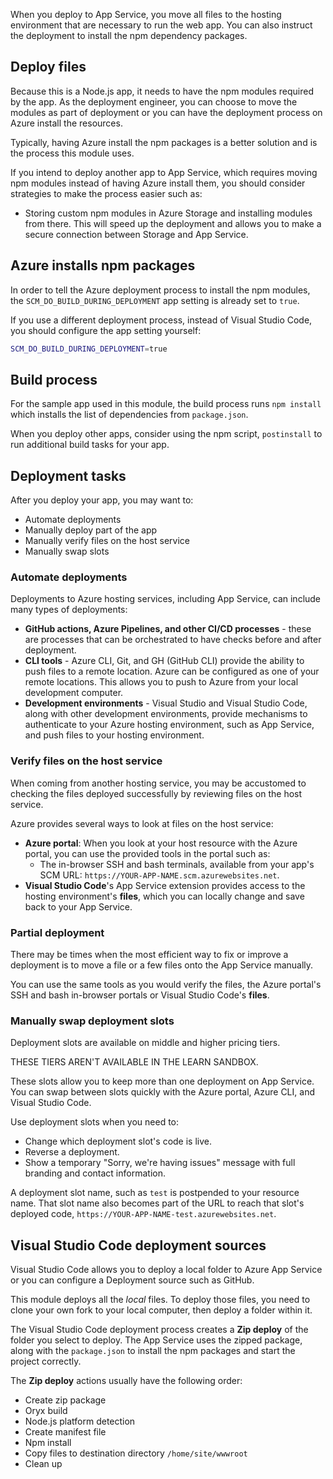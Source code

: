 When you deploy to App Service, you move all files to the hosting environment that are necessary to run the web app. You can also instruct the deployment to install the npm dependency packages.


## Deploy files

Because this is a Node.js app, it needs to have the npm modules required by the app. As the deployment engineer, you can choose to move the modules as part of deployment or you can have the deployment process on Azure install the resources. 

Typically, having Azure install the npm packages is a better solution and is the process this module uses. 

If you intend to deploy another app to App Service, which requires moving npm modules instead of having Azure install them, you should consider strategies to make the process easier such as: 

* Storing custom npm modules in Azure Storage and installing modules from there. This will speed up the deployment and allows you to make a secure connection between Storage and App Service.

## Azure installs npm packages

In order to tell the Azure deployment process to install the npm modules, the `SCM_DO_BUILD_DURING_DEPLOYMENT` app setting is already set to `true`. 

If you use a different deployment process, instead of Visual Studio Code, you should configure the app setting yourself:

```bash
SCM_DO_BUILD_DURING_DEPLOYMENT=true
```

## Build process

For the sample app used in this module, the build process runs `npm install` which installs the list of dependencies from `package.json`. 

When you deploy other apps, consider using the npm script, `postinstall` to run additional build tasks for your app. 

## Deployment tasks

After you deploy your app, you may want to:

* Automate deployments
* Manually deploy part of the app
* Manually verify files on the host service
* Manually swap slots

### Automate deployments

Deployments to Azure hosting services, including App Service, can include many types of deployments:

* **GitHub actions, Azure Pipelines, and other CI/CD processes** - these are processes that can be orchestrated to have checks before and after deployment.
* **CLI tools** - Azure CLI, Git, and GH (GitHub CLI) provide the ability to push files to a remote location. Azure can be configured as one of your remote locations. This allows you to push to Azure from your local development computer.
* **Development environments** - Visual Studio and Visual Studio Code, along with other development environments, provide mechanisms to authenticate to your Azure hosting environment, such as App Service, and push files to your hosting environment. 

### Verify files on the host service

When coming from another hosting service, you may be accustomed to checking the files deployed successfully by reviewing files on the host service. 

Azure provides several ways to look at files on the host service:
* **Azure portal**: When you look at your host resource with the Azure portal, you can use the provided tools in the portal such as:
    * The in-browser SSH and bash terminals, available from your app's SCM URL: `https://YOUR-APP-NAME.scm.azurewebsites.net`.
* **Visual Studio Code**'s App Service extension provides access to the hosting environment's **files**, which you can locally change and save back to your App Service. 

### Partial deployment

There may be times when the most efficient way to fix or improve a deployment is to move a file or a few files onto the App Service manually.

You can use the same tools as you would verify the files, the Azure portal's SSH and bash in-browser portals or Visual Studio Code's **files**. 

### Manually swap deployment slots

Deployment slots are available on middle and higher pricing tiers. 

THESE TIERS AREN'T AVAILABLE IN THE LEARN SANDBOX.

These slots allow you to keep more than one deployment on App Service. You can swap between slots quickly with the Azure portal, Azure CLI, and Visual Studio Code. 

Use deployment slots when you need to:
* Change which deployment slot's code is live.
* Reverse a deployment.
* Show a temporary "Sorry, we're having issues" message with full branding and contact information.

A deployment slot name, such as `test` is postpended to your resource name. That slot name also becomes part of the URL to reach that slot's deployed code, `https://YOUR-APP-NAME-test.azurewebsites.net`.

## Visual Studio Code deployment sources

Visual Studio Code allows you to deploy a local folder to Azure App Service or you can configure a Deployment source such as GitHub. 

This module deploys all the _local_ files. To deploy those files, you need to clone your own fork to your local computer, then deploy a folder within it.

The Visual Studio Code deployment process creates a **Zip deploy** of the folder you select to deploy. The App Service uses the zipped package, along with the `package.json` to install the npm packages and start the project correctly. 

The **Zip deploy** actions usually have the following order:

* Create zip package
* Oryx build
* Node.js platform detection
* Create manifest file
* Npm install
* Copy files to destination directory `/home/site/wwwroot`
* Clean up 
